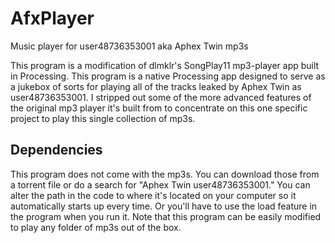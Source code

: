 AfxPlayer
=========

Music player for user48736353001 aka Aphex Twin mp3s

This program is a modification of dlmklr's SongPlay11 mp3-player app built in Processing. This program is a native Processing app designed to serve as a jukebox of sorts for playing all of the tracks leaked by Aphex Twin as user48736353001. I stripped out some of the more advanced features of the original mp3 player it's built from to concentrate on this one specific project to play this single collection of mp3s. 

Dependencies
------------

This program does not come with the mp3s. You can download those from a torrent file or do a search for "Aphex Twin user48736353001." You can alter the path in the code to where it's located on your computer so it automatically starts up every time. Or you'll have to use the load feature in the program when you run it.
Note that this program can be easily modified to play any folder of mp3s out of the box.
